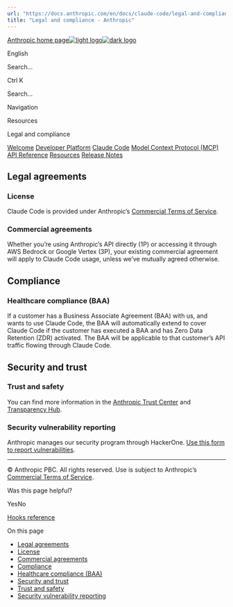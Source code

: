 ```yaml
---
url: "https://docs.anthropic.com/en/docs/claude-code/legal-and-compliance"
title: "Legal and compliance - Anthropic"
---
```


[Anthropic home page![light logo](https://mintlify.s3.us-west-1.amazonaws.com/anthropic/logo/light.svg)![dark logo](https://mintlify.s3.us-west-1.amazonaws.com/anthropic/logo/dark.svg)](https://docs.anthropic.com/)

English

Search...

Ctrl K

Search...

Navigation

Resources

Legal and compliance

[Welcome](https://docs.anthropic.com/en/home) [Developer Platform](https://docs.anthropic.com/en/docs/intro) [Claude Code](https://docs.anthropic.com/en/docs/claude-code/overview) [Model Context Protocol (MCP)](https://docs.anthropic.com/en/docs/mcp) [API Reference](https://docs.anthropic.com/en/api/messages) [Resources](https://docs.anthropic.com/en/resources/overview) [Release Notes](https://docs.anthropic.com/en/release-notes/overview)

## [​](https://docs.anthropic.com/en/docs/claude-code/legal-and-compliance\#legal-agreements)  Legal agreements

### [​](https://docs.anthropic.com/en/docs/claude-code/legal-and-compliance\#license)  License

Claude Code is provided under Anthropic’s [Commercial Terms of Service](https://www.anthropic.com/legal/commercial-terms).

### [​](https://docs.anthropic.com/en/docs/claude-code/legal-and-compliance\#commercial-agreements)  Commercial agreements

Whether you’re using Anthropic’s API directly (1P) or accessing it through AWS Bedrock or Google Vertex (3P), your existing commercial agreement will apply to Claude Code usage, unless we’ve mutually agreed otherwise.

## [​](https://docs.anthropic.com/en/docs/claude-code/legal-and-compliance\#compliance)  Compliance

### [​](https://docs.anthropic.com/en/docs/claude-code/legal-and-compliance\#healthcare-compliance-baa)  Healthcare compliance (BAA)

If a customer has a Business Associate Agreement (BAA) with us, and wants to use Claude Code, the BAA will automatically extend to cover Claude Code if the customer has executed a BAA and has Zero Data Retention (ZDR) activated. The BAA will be applicable to that customer’s API traffic flowing through Claude Code.

## [​](https://docs.anthropic.com/en/docs/claude-code/legal-and-compliance\#security-and-trust)  Security and trust

### [​](https://docs.anthropic.com/en/docs/claude-code/legal-and-compliance\#trust-and-safety)  Trust and safety

You can find more information in the [Anthropic Trust Center](https://trust.anthropic.com/) and [Transparency Hub](https://www.anthropic.com/transparency).

### [​](https://docs.anthropic.com/en/docs/claude-code/legal-and-compliance\#security-vulnerability-reporting)  Security vulnerability reporting

Anthropic manages our security program through HackerOne. [Use this form to report vulnerabilities](https://hackerone.com/anthropic-vdp/reports/new?type=team&report_type=vulnerability).

* * *

© Anthropic PBC. All rights reserved. Use is subject to Anthropic’s [Commercial Terms of Service](https://www.anthropic.com/legal/commercial-terms).

Was this page helpful?

YesNo

[Hooks reference](https://docs.anthropic.com/en/docs/claude-code/hooks)

On this page

- [Legal agreements](https://docs.anthropic.com/en/docs/claude-code/legal-and-compliance#legal-agreements)
- [License](https://docs.anthropic.com/en/docs/claude-code/legal-and-compliance#license)
- [Commercial agreements](https://docs.anthropic.com/en/docs/claude-code/legal-and-compliance#commercial-agreements)
- [Compliance](https://docs.anthropic.com/en/docs/claude-code/legal-and-compliance#compliance)
- [Healthcare compliance (BAA)](https://docs.anthropic.com/en/docs/claude-code/legal-and-compliance#healthcare-compliance-baa)
- [Security and trust](https://docs.anthropic.com/en/docs/claude-code/legal-and-compliance#security-and-trust)
- [Trust and safety](https://docs.anthropic.com/en/docs/claude-code/legal-and-compliance#trust-and-safety)
- [Security vulnerability reporting](https://docs.anthropic.com/en/docs/claude-code/legal-and-compliance#security-vulnerability-reporting)
